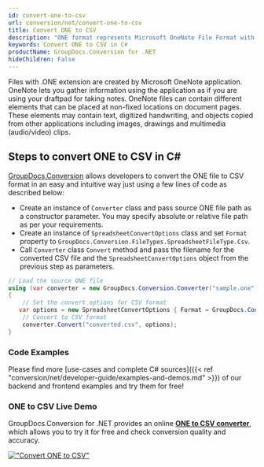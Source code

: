 ```yaml
---
id: convert-one-to-csv
url: conversion/net/convert-one-to-csv
title: Convert ONE to CSV
description: "ONE format represents Microsoft OneNote File Format with .one extension. Learn how to convert ONE to CSV file programmatically in C# language using GroupDocs.Conversion for .NET library."
keywords: Convert ONE to CSV in C#
productName: GroupDocs.Conversion for .NET
hideChildren: False
---
```


Files with .ONE extension are created by Microsoft OneNote application. OneNote lets you gather information using the application as if you are using your draftpad for taking notes. OneNote files can contain different elements that can be placed at non-fixed locations on document pages. These elements may contain text, digitized handwriting, and objects copied from other applications including images, drawings and multimedia (audio/video) clips.

## Steps to convert ONE to CSV in C#

[GroupDocs.Conversion](https://products.groupdocs.com/conversion/net) allows developers to convert the ONE file to CSV format in an easy and intuitive way just using a few lines of code as described below:

* Create an instance of `Converter` class and pass source ONE file path as a constructor parameter. You may specify absolute or relative file path as per your requirements. 
* Create an instance of `SpreadsheetConvertOptions` class and set `Format` property to `GroupDocs.Conversion.FileTypes.SpreadsheetFileType.Csv`.
* Call `Converter` class `Convert` method and pass the filename for the converted CSV file and the `SpreadsheetConvertOptions` object from the previous step as parameters.

```csharp
// Load the source ONE file
using (var converter = new GroupDocs.Conversion.Converter("sample.one"))
{
    // Set the convert options for CSV format
   var options = new SpreadsheetConvertOptions { Format = GroupDocs.Conversion.FileTypes.SpreadsheetFileType.Csv };
    // Convert to CSV format
    converter.Convert("converted.csv", options);
}
```

### Code Examples

Please find more [use-cases and complete C# sources]({{< ref "conversion/net/developer-guide/examples-and-demos.md" >}}) of our backend and frontend examples and try them for free!

### ONE to CSV Live Demo

GroupDocs.Conversion for .NET provides an online [**ONE to CSV converter**](https://products.groupdocs.app/conversion/one-to-csv), which allows you to try it for free and check conversion quality and accuracy.

[!["Convert ONE to CSV"](conversion/net/images/convert-to-csv/convert-one-to-csv.png)](https://products.groupdocs.app/conversion/one-to-csv)